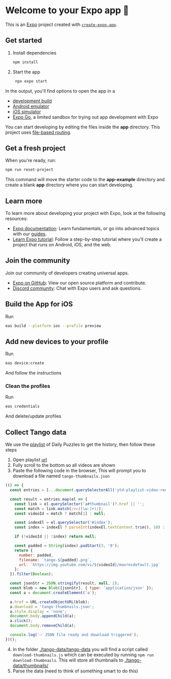 # Welcome to your Expo app 👋

This is an [Expo](https://expo.dev) project created with [`create-expo-app`](https://www.npmjs.com/package/create-expo-app).

## Get started

1. Install dependencies

   ```bash
   npm install
   ```

2. Start the app

   ```bash
    npx expo start
   ```

In the output, you'll find options to open the app in a

- [development build](https://docs.expo.dev/develop/development-builds/introduction/)
- [Android emulator](https://docs.expo.dev/workflow/android-studio-emulator/)
- [iOS simulator](https://docs.expo.dev/workflow/ios-simulator/)
- [Expo Go](https://expo.dev/go), a limited sandbox for trying out app development with Expo

You can start developing by editing the files inside the **app** directory. This project uses [file-based routing](https://docs.expo.dev/router/introduction).

## Get a fresh project

When you're ready, run:

```bash
npm run reset-project
```

This command will move the starter code to the **app-example** directory and create a blank **app** directory where you can start developing.

## Learn more

To learn more about developing your project with Expo, look at the following resources:

- [Expo documentation](https://docs.expo.dev/): Learn fundamentals, or go into advanced topics with our [guides](https://docs.expo.dev/guides).
- [Learn Expo tutorial](https://docs.expo.dev/tutorial/introduction/): Follow a step-by-step tutorial where you'll create a project that runs on Android, iOS, and the web.

## Join the community

Join our community of developers creating universal apps.

- [Expo on GitHub](https://github.com/expo/expo): View our open source platform and contribute.
- [Discord community](https://chat.expo.dev): Chat with Expo users and ask questions.


## Build the App for iOS

Run 

```bash
eas build --platform ios --profile preview
```


## Add new devices to your profile

Run

```sh
eas device:create
```

And follow the instructions

### Clean the profiles

Run

```sh
eas credentials 
```

And delete/update profiles

## Collect Tango data

We use the [playlist](https://www.youtube.com/playlist?list=PLLE2dY85AtnfSpGLBlq9YQwxQQxLVi66w) of Daily Puzzles to get the history, then follow these steps

1. Open playlist [url](https://www.youtube.com/playlist?list=PLLE2dY85AtnfSpGLBlq9YQwxQQxLVi66w)
2. Fully scroll to the bottom so all videos are shown
3. Paste the following code in the browser, This will prompt you to download a file named `tango-thumbnails.json`

```js
(() => {
  const entries = [...document.querySelectorAll('ytd-playlist-video-renderer')];

  const result = entries.map(el => {
    const link = el.querySelector('a#thumbnail')?.href || '';
    const match = link.match(/v=([\w-]+)/);
    const videoId = match ? match[1] : null;

    const indexEl = el.querySelector('#index');
    const index = indexEl ? parseInt(indexEl.textContent.trim(), 10) : null;

    if (!videoId || !index) return null;

    const padded = String(index).padStart(3, '0');
    return {
      number: padded,
      filename: `tango-${padded}.png`,
      url: `https://img.youtube.com/vi/${videoId}/maxresdefault.jpg`
    };
  }).filter(Boolean);

  const jsonStr = JSON.stringify(result, null, 2);
  const blob = new Blob([jsonStr], { type: 'application/json' });
  const a = document.createElement('a');

  a.href = URL.createObjectURL(blob);
  a.download = 'tango-thumbnails.json';
  a.style.display = 'none';
  document.body.appendChild(a);
  a.click();
  document.body.removeChild(a);

  console.log('✅ JSON file ready and download triggered');
})();
```
4. In the folder [./tango-data/tango-data](./tango-data/) you will find a script called `download-thumbnails.js` which can be executed by running `npm run download-thumbnails`. This will store all thumbnails to [./tango-data/thumbnails/](./tango-data/thumbnails/)
5. Parse the data (need to think of something smart to do this)